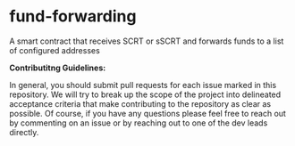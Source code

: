 # fund-forwarding
A smart contract that receives SCRT or sSCRT and forwards funds to a list of configured addresses

**Contributitng Guidelines:**

In general, you should submit pull requests for each issue marked in this repository. We will try to break up the scope of the project into delineated acceptance criteria that make contributing to the repository as clear as possible. Of course, if you have any questions please feel free to reach out by commenting on an issue or by reaching out to one of the dev leads directly.

